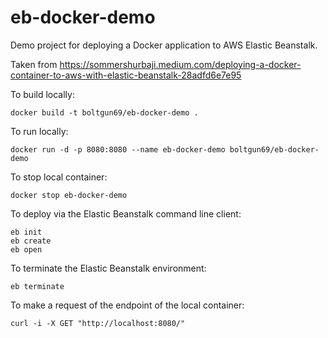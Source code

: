 eb-docker-demo
==============

Demo project for deploying a Docker application to AWS Elastic Beanstalk.

Taken from https://sommershurbaji.medium.com/deploying-a-docker-container-to-aws-with-elastic-beanstalk-28adfd6e7e95

To build locally:
```
docker build -t boltgun69/eb-docker-demo .
```

To run locally:
```
docker run -d -p 8080:8080 --name eb-docker-demo boltgun69/eb-docker-demo
```

To stop local container:
```
docker stop eb-docker-demo
```

To deploy via the Elastic Beanstalk command line client:
```
eb init
eb create
eb open
```

To terminate the Elastic Beanstalk environment:
```
eb terminate
```

To make a request of the endpoint of the local container:
```
curl -i -X GET "http://localhost:8080/"
```
